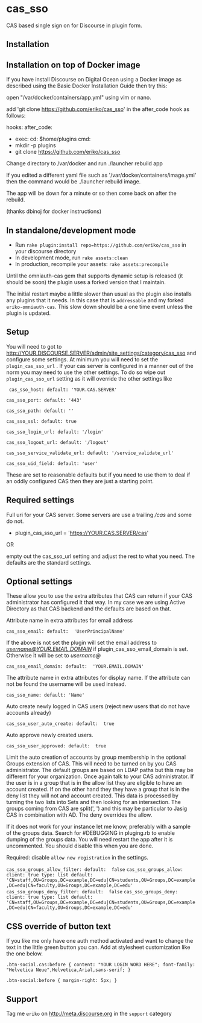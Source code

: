 cas_sso
=======
CAS based single sign on for Discourse in plugin form.


Installation
------------

Installation on top of Docker image
-----------------------------------
If you have install Discourse on Digital Ocean using a Docker image as described using the
Basic Docker Installation Guide
then try this:

open "/var/docker/containers/app.yml" using vim or nano.

add 'git clone https://github.com/eriko/cas_sso' in the after_code hook as follows:

hooks:
after_code:
- exec:
cd: $home/plugins
cmd:
- mkdir -p plugins
- git clone https://github.com/eriko/cas_sso

Change directory to /var/docker and run ./launcher rebuild app

If you edited a different yaml file such as '/var/docker/containers/image.yml' then
the command would be
./launcher rebuild image.

The app will be down for a minute or so then come back on after the rebuild.

(thanks dbinoj for docker instructions)

In standalone/development mode
------------------------------

* Run `rake plugin:install repo=https://github.com/eriko/cas_sso` in your discourse directory
* In development mode, run `rake assets:clean`
* In production, recompile your assets: `rake assets:precompile`

Until the omniauth-cas gem that supports dynamic setup is released (it should be soon) the plugin uses
a forked version that I maintain.

The initial restart maybe a little slower than usual as the plugin also installs any plugins that it needs.
In this case that is `addressable` and my forked `eriko-omniauth-cas`.  This slow down should be a one
time event unless the plugin is updated.


Setup
-----
You will need to got to http://YOUR.DISCOURSE.SERVER/admin/site_settings/category/cas_sso  and configure some settings.
At minimum you will need to set the `plugin_cas_sso_url` .  If your cas server is configured in a manner out of the norm
you may need to use the other settings.  To do so wipe out `plugin_cas_sso_url` setting as it will override the other settings like

  `
  cas_sso_host:
    default: 'YOUR.CAS.SERVER'`

  `cas_sso_port:
    default: '443'`

  `cas_sso_path:
    default: ''`

  `cas_sso_ssl:
    default: true`

  `cas_sso_login_url:
    default: '/login'`

  `cas_sso_logout_url:
    default: '/logout'`

  `cas_sso_service_validate_url:
    default: '/service_validate_url'`

  `cas_sso_uid_field:
    default: 'user'
    `

These are set to reasonable defaults but if you need to use them to deal if an oddly configured CAS then they are just a starting point.

Required settings
-----------------
Full uri for your CAS server.  Some servers are use a trailing */cas* and some do not.
*  plugin_cas_sso_url = 'https://YOUR.CAS.SERVER/cas'

OR

empty out the cas_sso_url setting and adjust the rest to what you need.  The defaults are the standard settings.

Optional settings
-----------------
These allow you to use the extra attributes that CAS can return if your CAS administrator has configured it that way.
In my case we are using Active Directory as that CAS backend and the defaults are based on that.

Attribute name in extra attributes for email address

`cas_sso_email:
     default:  'UserPrincipalName'`

If the above is not set the plugin will set the email address to *username@YOUR.EMAIL.DOMAIN*
if plugin_cas_sso_email_domain is set. Otherwise it will be set to *username@*

`cas_sso_email_domain:
     default:  'YOUR.EMAIL.DOMAIN'`

The attribute name in extra attributes for display name. If the attribute can
not be found the username will be used instead.

`cas_sso_name:
     default: 'Name'`

Auto create newly logged in CAS users (reject new users that do not have accounts already)

`cas_sso_user_auto_create:
     default:  true`

Auto approve newly created users.

`cas_sso_user_approved:
     default:  true `

Limit the auto creation of accounts by group membership in the optional Groups extension of CAS.  This will
need to be turned on by you CAS administrator.  The default groups are based on LDAP paths but this may be different for
your organization. Once again talk to your CAS administrator.  If the user is in a group that is in the allow list they are
eligible to have an account created.  If on the other hand they they have a group that is in the deny list they will not
and account created.  This data is processed by turning the two lists into Sets and then looking for an intersection.  The
groups coming from CAS are split(', ') and this may be particular to Jasig CAS in combination with AD. The deny overrides the allow.

If it does not work for your instance let me know, preferably with a sample of the groups data. Search for #DEBUGGING
in pluging.rb to enable dumping of the groups data. You will need restart the app after it is uncommented.  You
should disable this when you are done.

Required:  disable `allow new registration` in the settings.

`cas_sso_groups_allow_filter:
    default:  false`
`cas_sso_groups_allow:
      client: true
      type: list
      default: 'CN=staff,OU=Groups,DC=example,DC=edu|CN=students,OU=Groups,DC=example,DC=edu|CN=faculty,OU=Groups,DC=example,DC=edu' `
`cas_sso_groups_deny_filter:
    default:  false`
`cas_sso_groups_deny:
      client: true
      type: list
      default: 'CN=staff,OU=Groups,DC=example,DC=edu|CN=students,OU=Groups,DC=example,DC=edu|CN=faculty,OU=Groups,DC=example,DC=edu' `



CSS override of button text
---------------------------
If you like me only have one auth method activated and want to change the text in the little green button you can.
Add at stylesheet customization like the one below.

  `.btn-social.cas:before {
     content: "YOUR LOGIN WORD HERE";
     font-family: "Helvetica Neue",Helvetica,Arial,sans-serif;
  }`

  `.btn-social:before {
  margin-right: 5px;
  }`


Support
-------
Tag me `eriko` on http://meta.discourse.org in the `support` category

